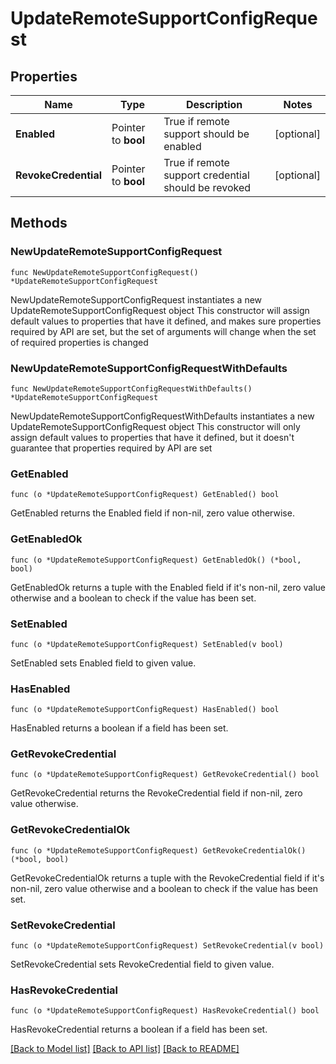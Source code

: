 # UpdateRemoteSupportConfigRequest

## Properties

Name | Type | Description | Notes
------------ | ------------- | ------------- | -------------
**Enabled** | Pointer to **bool** | True if remote support should be enabled | [optional] 
**RevokeCredential** | Pointer to **bool** | True if remote support credential should be revoked | [optional] 

## Methods

### NewUpdateRemoteSupportConfigRequest

`func NewUpdateRemoteSupportConfigRequest() *UpdateRemoteSupportConfigRequest`

NewUpdateRemoteSupportConfigRequest instantiates a new UpdateRemoteSupportConfigRequest object
This constructor will assign default values to properties that have it defined,
and makes sure properties required by API are set, but the set of arguments
will change when the set of required properties is changed

### NewUpdateRemoteSupportConfigRequestWithDefaults

`func NewUpdateRemoteSupportConfigRequestWithDefaults() *UpdateRemoteSupportConfigRequest`

NewUpdateRemoteSupportConfigRequestWithDefaults instantiates a new UpdateRemoteSupportConfigRequest object
This constructor will only assign default values to properties that have it defined,
but it doesn't guarantee that properties required by API are set

### GetEnabled

`func (o *UpdateRemoteSupportConfigRequest) GetEnabled() bool`

GetEnabled returns the Enabled field if non-nil, zero value otherwise.

### GetEnabledOk

`func (o *UpdateRemoteSupportConfigRequest) GetEnabledOk() (*bool, bool)`

GetEnabledOk returns a tuple with the Enabled field if it's non-nil, zero value otherwise
and a boolean to check if the value has been set.

### SetEnabled

`func (o *UpdateRemoteSupportConfigRequest) SetEnabled(v bool)`

SetEnabled sets Enabled field to given value.

### HasEnabled

`func (o *UpdateRemoteSupportConfigRequest) HasEnabled() bool`

HasEnabled returns a boolean if a field has been set.

### GetRevokeCredential

`func (o *UpdateRemoteSupportConfigRequest) GetRevokeCredential() bool`

GetRevokeCredential returns the RevokeCredential field if non-nil, zero value otherwise.

### GetRevokeCredentialOk

`func (o *UpdateRemoteSupportConfigRequest) GetRevokeCredentialOk() (*bool, bool)`

GetRevokeCredentialOk returns a tuple with the RevokeCredential field if it's non-nil, zero value otherwise
and a boolean to check if the value has been set.

### SetRevokeCredential

`func (o *UpdateRemoteSupportConfigRequest) SetRevokeCredential(v bool)`

SetRevokeCredential sets RevokeCredential field to given value.

### HasRevokeCredential

`func (o *UpdateRemoteSupportConfigRequest) HasRevokeCredential() bool`

HasRevokeCredential returns a boolean if a field has been set.


[[Back to Model list]](../README.md#documentation-for-models) [[Back to API list]](../README.md#documentation-for-api-endpoints) [[Back to README]](../README.md)


